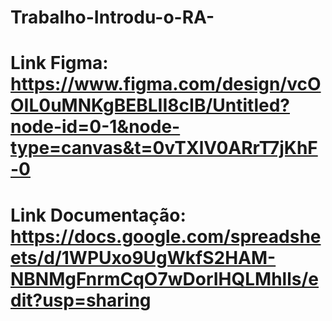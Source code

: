 # Trabalho-Introdu-o-RA-

# Link Figma: https://www.figma.com/design/vcOOIL0uMNKgBEBLII8cIB/Untitled?node-id=0-1&node-type=canvas&t=0vTXlV0ARrT7jKhF-0

# Link Documentação: https://docs.google.com/spreadsheets/d/1WPUxo9UgWkfS2HAM-NBNMgFnrmCqO7wDorIHQLMhlls/edit?usp=sharing
